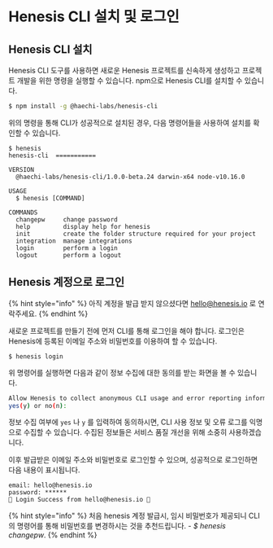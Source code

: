 # Henesis CLI 설치 및 로그인

## Henesis CLI 설치

Henesis CLI 도구를 사용하면 새로운 Henesis 프로젝트를 신속하게 생성하고 프로젝트 개발을 위한 명령을 실행할 수 있습니다. npm으로 Henesis CLI를 설치할 수 있습니다.

```bash
$ npm install -g @haechi-labs/henesis-cli
```

위의 명령을 통해 CLI가 성공적으로 설치된 경우, 다음 명령어들을 사용하여 설치를 확인할 수 있습니다.

```text
$ henesis
henesis-cli  ===========

VERSION
  @haechi-labs/henesis-cli/1.0.0-beta.24 darwin-x64 node-v10.16.0

USAGE
  $ henesis [COMMAND]

COMMANDS
  changepw     change password
  help         display help for henesis
  init         create the folder structure required for your project
  integration  manage integrations
  login        perform a login
  logout       perform a logout
```

## Henesis 계정으로 로그인

{% hint style="info" %}
아직 계정을 발급 받지 않으셨다면 [hello@henesis.io](mailto:hello@henesis.io) 로 연락주세요.
{% endhint %}

새로운 프로젝트를 만들기 전에 먼저 CLI를 통해 로그인을 해야 합니다. 로그인은 Henesis에 등록된 이메일 주소와 비밀번호를 이용하여 할 수 있습니다.

```
$ henesis login
```

위 명령어를 실행하면 다음과 같이 정보 수집에 대한 동의를 받는 화면을 볼 수 있습니다.

```bash
Allow Henesis to collect anonymous CLI usage and error reporting information
yes(y) or no(n):
```

정보 수집 여부에 `yes` 나 `y` 를 입력하여 동의하시면, CLI 사용 정보 및 오류 로그를 익명으로 수집할 수 있습니다. 수집된 정보들은 서비스 품질 개선을 위해 소중히 사용하겠습니다.

이후 발급받은 이메일 주소와 비밀번호로 로그인할 수 있으며, 성공적으로 로그인하면 다음 내용이 표시됩니다.

```text
email: hello@henesis.io
password: ******
🎉 Login Success from hello@henesis.io 🎉
```

{% hint style="info" %}
처음 henesis 계정 발급시, 임시 비밀번호가 제공되니 CLI의 명령어를 통해 비밀번호를 변경하시는 것을 추천드립니다.  - _$ henesis changepw_.
{% endhint %}

